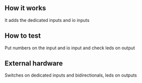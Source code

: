 <!---

This file is used to generate your project datasheet. Please fill in the information below and delete any unused
sections.

You can also include images in this folder and reference them in the markdown. Each image must be less than
512 kb in size, and the combined size of all images must be less than 1 MB.
-->

## How it works

It adds the dedicated inputs and io inputs

## How to test

Put numbers on the input and io input and check leds on output

## External hardware

Switches on dedicated inputs and bidirectionals, leds on outputs
